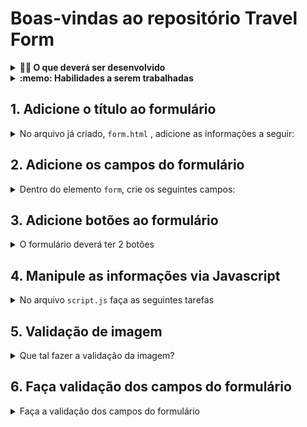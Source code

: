 # Boas-vindas ao repositório Travel Form

<details>
  <summary><strong>👨‍💻 O que deverá ser desenvolvido</strong></summary><br />

Neste exercício, iremos criar um formulário para concorrer a uma viagem.

Imagine você, uma pessoa desenvolvedora depois de formada, planejando as suas maravilhosas e merecidas férias.

Enquanto pesquisa roteiros você se depara com um anúncio do concurso Trybe Travel, que irá premiar com uma viagem totalmente paga e com várias opções de destino. Isso tudo para pessoa que desenvolver a melhor página com a proposta do concurso. Como você imagina que seria a página para concorrer a essa viagem?

Concorda que seria uma espécie de formulário?
</details>

<details>
  <summary><strong>:memo: Habilidades a serem trabalhadas</strong></summary><br />

Neste exercício, verificamos se você é capaz de:

- Criar e manipular elementos HTML;

- Colocar em prática o uso do `preventDefault`;

- Desenvolver ainda mais o seu raciocínio lógico.

</details>

## 1. Adicione o título ao formulário

<details>
  <summary>No arquivo já criado, <code>form.html</code> , adicione as informações a seguir:</summary><br>

- Adicione o título, que deverá ficar em uma tag `h1` e possuir o id `title`;
- O título deve ter o texto `Formulário Trybe Travel`;
- Crie a tag `form` que deve conter o id `main-form`.
</details>

## 2. Adicione os campos do formulário

<details>
  <summary>Dentro do elemento <code>form</code>, crie os seguintes campos: </summary><br>

- Nome Completo:
  - Limitado entre 10 e 40 caracteres.
  - O input deve ter o id `fullName`.
- E-mail:
  - Limitado entre 10 e 50 caracteres.
  - O input deve ter o id `email`.
- Destino Preferido:
  - Deverá ter 4 opções: Cidade, Campo, Praia, Montanha.
  - Cada opção deverá ser um `input` do tipo `radio` tendo como atributo `name` o valor `'destinations'`.
- Por que você deveria ser a pessoa desenvolvedora a ganhar o concurso TrybeTrip?
  - Limite de 500 caracteres
  - O textarea deve ter o id `question`.
- Qual a melhor data para realizar sua viagem?
  - O input da data deve ficar abaixo do input anterior.
  - O input deve ter o id `date`.
- Gostaria de receber outras incríveis oportunidades oferecidas pela Trybe?
  - Crie input do tipo checkbox ao fim desta pergunta.
  - O input deve ter o id `promo`.
- Concordo que imagens das minhas férias poderão ser usadas na divulgação de concursos futuros.
  - Crie input do tipo checkbox ao fim desta frase.
  - O input deve ter o id `agreement`.
</details>

## 3. Adicione botões ao formulário

<details>
<summary>O formulário deverá ter 2 botões </summary><br>

- Crie um botão para enviar as informações preenchidas;
  - O botão deve ter o id `submit-btn`.
- Crie um botão para limpar as informações contidas nos campos.
  - O botão deve ter o id `clear-btn`.
</details>

## 4. Manipule as informações via Javascript

<details>
<summary>No arquivo <code>script.js</code> faça as seguintes tarefas</summary>

- Interrompa o comportamento padrão do botão `submit` utilizando o método `preventDefault()`;
- Ao clicar no botão limpar, os campos devem ficar vazios.
</details>

## 5. Validação de imagem

<details>
<summary>Que tal fazer a validação da imagem?</summary>

A TrybeTrip precisa muito de fotos para divulgar seus concursos. Tendo isso em mente, faça com que somente quem autorizar o uso de imagens possa enviar suas informações.<br>

- Desabilite o botão `Enviar` caso o checkbox não esteja selecionado.
- Habilite o botão `Enviar` caso o checkbox seja selecionado.
</details>

## 6. Faça validação dos campos do formulário

<details>
<summary>Faça a validação dos campos do formulário </summary><br>

- Faça a validação dos campos com limite de caracteres a seguir;
- O input Nome completo deve ter no mínimo 10 e no máximo 40 caracteres;
- O input E-mail deve ter no mínimo 10 e no máximo 50 caracteres;
- O textarea deve ter no mínimo 1 e no máximo 500 caracteres.
</details>
